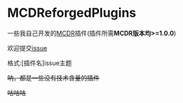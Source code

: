 # MCDReforgedPlugins
一些我自己开发的[MCDR](https://github.com/Fallen-Breath/MCDReforged)插件(插件所需**MCDR版本均>=1.0.0**)

欢迎提交[issue](https://github.com/InkEcau/MCDReforgedPlugins/issues)

格式:[插件名]issue主题

~~呐，都是一些没有技术含量的插件~~

~~咕咕咕~~
